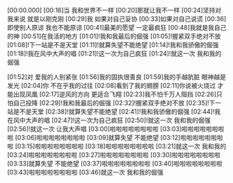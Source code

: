 [00:00.000]
[00:16]当 我和世界不一样
[00:20]那就让我不一样
[00:24]坚持对我来说 就是以刚克刚
[00:29]我 如果对自己妥协
[00:33]如果对自己说谎
[00:36]即使别人原谅 我也不能原谅
[00:41]最美的愿望 一定最疯狂
[00:48]我就是我自己的神
[00:51]在我活的地方
[01:01]!我和我最后的倔强
[01:05]!握紧双手绝对不放
[01:08]!下一站是不是天堂
[01:11]!就算失望不能绝望
[01:14]!我和我骄傲的倔强
[01:18]!我在风中大声的唱
[01:21]!这一次为自己疯狂
[01:24]!就这一次 我和我的倔强

[01:52]对 爱我的人别紧张
[01:56]我的固执很善良
[01:59]我的手越肮脏 眼神越是发光
[02:04]你 不在乎我的过往
[02:08]看到了我的翅膀
[02:11]你说被火烧过 才能出现凤凰
[02:17]逆风的方向 更适合飞翔
[02:23]我不怕千万人阻挡
[02:26]只怕自己投降
[02:29]!我和我最后的倔强
[02:32]!握紧双手绝对不放
[02:35]!下一站是不是天堂
[02:38]!就算失望不能绝望
[02:41]!我和我骄傲的倔强
[02:44]!我在风中大声的唱
[02:47]!这一次为自己疯狂
[02:50]!就这一次 我和我的倔强
[02:56]!就这一次 让我大声唱
[03:00]啦啦啦啦啦啦啦啦
[03:03]啦啦啦啦啦啦啦啦
[03:06]啦啦啦啦啦啦啦啦
[03:09]就算失望 不能绝望
[03:12]啦啦啦啦啦啦啦啦
[03:15]啦啦啦啦啦啦啦啦
[03:18]啦啦啦啦啦啦啦啦
[03:21]就这一次 我和我的
[03:24]啦啦啦啦啦啦啦啦
[03:27]啦啦啦啦啦啦啦啦
[03:30]啦啦啦啦啦啦啦啦
[03:33]就算失望 不能绝望
[03:37]啦啦啦啦啦啦啦啦
[03:40]啦啦啦啦啦啦啦啦
[03:43]啦啦啦啦啦啦啦啦
[03:46]就这一次 我和我的倔强